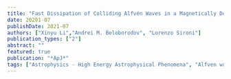 ```yaml
---
title: "Fast Dissipation of Colliding Alfvén Waves in a Magnetically Dominated Plasma"
date: 20201-07
publishDate: 2021-07
authors: ["Xinyu Li","Andrei M. Beloborodov", "Lorenzo Sironi"]
publication_types: ["2"]
abstract: ""
featured: true
publication: "*ApJ*"
tags: ["Astrophysics - High Energy Astrophysical Phenomena", "Alfven waves", "Magnetic fields", "Plasma astrophysics", "High energy astrophysics", "Physics - Plasma Physics"]
---
```


